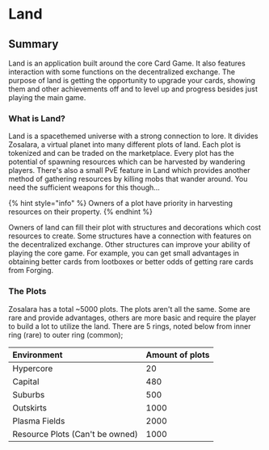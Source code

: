 # Land

## Summary

Land is an application built around the core Card Game. It also features interaction with some functions on the decentralized exchange. The purpose of land is getting the opportunity to upgrade your cards, showing them and other achievements off and to level up and progress besides just playing the main game.

### What is Land?

Land is a spacethemed universe with a strong connection to lore. It divides Zosalara, a virtual planet into many different plots of land. Each plot is tokenized and can be traded on the marketplace. Every plot has the potential of spawning resources which can be harvested by wandering players. There's also a small PvE feature in Land which provides another method of gathering resources by killing mobs that wander around. You need the sufficient weapons for this though...

{% hint style="info" %}
Owners of a plot have priority in harvesting resources on their property.
{% endhint %}

Owners of land can fill their plot with structures and decorations which cost resources to create. Some structures have a connection with features on the decentralized exchange. Other structures can improve your ability of playing the core game. For example, you can get small advantages in obtaining better cards from lootboxes or better odds of getting rare cards from Forging. 

### The Plots

Zosalara has a total ~5000 plots. The plots aren't all the same. Some are rare and provide advantages, others are more basic and require the player to build a lot to utilize the land. There are 5 rings, noted below from inner ring \(rare\) to outer ring \(common\);

| Environment | Amount of plots |
| :--- | :--- |
| Hypercore | 20 |
| Capital | 480 |
| Suburbs | 500 |
| Outskirts | 1000 |
| Plasma Fields | 2000 |
| Resource Plots \(Can't be owned\) | 1000 |



